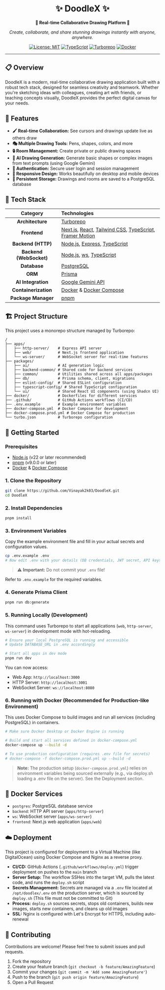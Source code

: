 <div align="center">
  
# ✨ DoodleX ✨

**🎨 Real-time Collaborative Drawing Platform 🎨**

*Create, collaborate, and share stunning drawings instantly with anyone, anywhere.*

[![License: MIT](https://img.shields.io/badge/License-MIT-blue.svg)](https://opensource.org/licenses/MIT)
[![TypeScript](https://img.shields.io/badge/TypeScript-5.7-blue?logo=typescript&logoColor=white)](https://www.typescriptlang.org/)
[![Turborepo](https://img.shields.io/badge/Turborepo-^2.4-orange?logo=turborepo&logoColor=white)](https://turbo.build/repo)
[![Docker](https://img.shields.io/badge/Docker-Ready-blue?logo=docker&logoColor=white)](https://www.docker.com/)

</div>

---

## 📋 Overview

DoodleX is a modern, real-time collaborative drawing application built with a robust tech stack, designed for seamless creativity and teamwork. Whether you're sketching ideas with colleagues, creating art with friends, or teaching concepts visually, DoodleX provides the perfect digital canvas for your needs.

## 🚀 Features

- **🖌️ Real-time Collaboration:** See cursors and drawings update live as others draw
- **🎭 Multiple Drawing Tools:** Pens, shapes, colors, and more
- **🔒 Room Management:** Create private or public drawing spaces
- **🤖 AI Drawing Generation:** Generate basic shapes or complex images from text prompts (using Google Gemini)
- **👤 Authentication:** Secure user login and session management
- **📱 Responsive Design:** Works beautifully on desktop and mobile devices
- **💾 Persistent Storage:** Drawings and rooms are saved to a PostgreSQL database

## 🔧 Tech Stack

<div align="center">

| Category | Technologies |
|:--------:|:-------------|
| **Architecture** | [Turborepo](https://turbo.build/repo) |
| **Frontend** | [Next.js](https://nextjs.org/), [React](https://reactjs.org/), [Tailwind CSS](https://tailwindcss.com/), [TypeScript](https://www.typescriptlang.org/), [Framer Motion](https://www.framer.com/motion/) |
| **Backend (HTTP)** | [Node.js](https://nodejs.org/), [Express](https://expressjs.com/), [TypeScript](https://www.typescriptlang.org/) |
| **Backend (WebSocket)** | [Node.js](https://nodejs.org/), [ws](https://github.com/websockets/ws), [TypeScript](https://www.typescriptlang.org/) |
| **Database** | [PostgreSQL](https://www.postgresql.org/) |
| **ORM** | [Prisma](https://www.prisma.io/) |
| **AI Integration** | [Google Gemini API](https://ai.google.dev/) |
| **Containerization** | [Docker](https://www.docker.com/) & [Docker Compose](https://docs.docker.com/compose/) |
| **Package Manager** | [pnpm](https://pnpm.io/) |

</div>

## 🏗️ Project Structure

This project uses a monorepo structure managed by Turborepo:

```
/
├── apps/
│   ├── http-server/    # Express API server
│   ├── web/            # Next.js frontend application
│   └── ws-server/      # WebSocket server for real-time features
├── packages/
│   ├── ai/             # AI generation logic
│   ├── backend-common/ # Shared code for backend services
│   ├── common/         # Utilities shared across all apps/packages
│   ├── db/             # Prisma schema, client, migrations
│   ├── eslint-config/  # Shared ESLint configuration
│   ├── typescript-config/ # Shared TypeScript configuration
│   └── ui/             # Shared React UI components (using Shadcn UI)
├── docker/             # Dockerfiles for different services
├── .github/            # GitHub Actions workflows (CI/CD)
├── .env.example        # Example environment variables
├── docker-compose.yml  # Docker Compose for development
├── docker-compose.prod.yml # Docker Compose for production
└── turbo.json          # Turborepo configuration
```

## 🏁 Getting Started

### Prerequisites

- [Node.js](https://nodejs.org/) (v22 or later recommended)
- [pnpm](https://pnpm.io/installation) (v9.0.0 or later)
- [Docker](https://www.docker.com/get-started) & [Docker Compose](https://docs.docker.com/compose/install/)

### 1. Clone the Repository

```bash
git clone https://github.com/Vinayak2k03/DoodleX.git
cd DoodleX
```

### 2. Install Dependencies

```bash
pnpm install
```

### 3. Environment Variables

Copy the example environment file and fill in your actual secrets and configuration values.

```bash
cp .env.example .env
# Now edit .env with your details (DB credentials, JWT secret, API keys, etc.)
```

> ⚠️ **Important:** Do not commit your `.env` file!

Refer to `.env.example` for the required variables.

### 4. Generate Prisma Client

```bash
pnpm run db:generate
```

### 5. Running Locally (Development)

This command uses Turborepo to start all applications (`web`, `http-server`, `ws-server`) in development mode with hot-reloading.

```bash
# Ensure your local PostgreSQL is running and accessible
# Update DATABASE_URL in .env accordingly

# Start all apps in dev mode
pnpm run dev
```

You can now access:
- Web App: `http://localhost:3000`
- HTTP Server: `http://localhost:3001`
- WebSocket Server: `ws://localhost:8080`

### 6. Running with Docker (Recommended for Production-like Environment)

This uses Docker Compose to build images and run all services (including PostgreSQL) in containers.

```bash
# Make sure Docker Desktop or Docker Engine is running

# Build and start all services defined in docker-compose.yml
docker-compose up --build -d

# To use production configuration (requires .env file for secrets)
# docker-compose -f docker-compose.prod.yml up --build -d
```

> **Note:** The production setup (`docker-compose.prod.yml`) relies on environment variables being sourced externally (e.g., via deploy.sh loading a .env file on the server). See the Deployment section.

## 🐳 Docker Services

- `postgres`: PostgreSQL database service
- `backend`: HTTP API server (`apps/http-server`)
- `ws`: WebSocket server (`apps/ws-server`)
- `frontend`: Next.js web application (`apps/web`)

## ☁️ Deployment

This project is configured for deployment to a Virtual Machine (like DigitalOcean) using Docker Compose and Nginx as a reverse proxy.

- **CI/CD:** GitHub Actions (`.github/workflows/deploy.yml`) trigger deployment on pushes to the `main` branch
- **Server Setup:** The workflow SSHes into the target VM, pulls the latest code, and runs the `deploy.sh` script
- **Secrets Management:** Secrets are managed via a `.env` file located at `/opt/doodlex/.env` on the production server, which is sourced by `deploy.sh` (This file must not be committed to Git)
- **Process:** `deploy.sh` sources secrets, stops old containers, builds new images, starts new containers, and cleans up old images
- **SSL:** Nginx is configured with Let's Encrypt for HTTPS, including auto-renewal

## 🤝 Contributing

Contributions are welcome! Please feel free to submit issues and pull requests.

1. Fork the repository
2. Create your feature branch (`git checkout -b feature/AmazingFeature`)
3. Commit your changes (`git commit -m 'Add some AmazingFeature'`)
4. Push to the branch (`git push origin feature/AmazingFeature`)
5. Open a Pull Request
